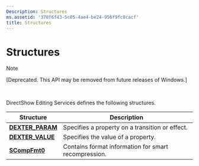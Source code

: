 ```yaml
---
Description: Structures
ms.assetid: '378f6f43-5c05-4ae4-be24-956f9fc0cacf'
title: Structures
---
```


# Structures

> [!Note]  
> \[Deprecated. This API may be removed from future releases of Windows.\]

 

DirectShow Editing Services defines the following structures.



| Structure                             | Description                                          |
|---------------------------------------|------------------------------------------------------|
| [**DEXTER\_PARAM**](dexter-param.md) | Specifies a property on a transition or effect.      |
| [**DEXTER\_VALUE**](dexter-value.md) | Specifies the value of a property.                   |
| [**SCompFmt0**](scompfmt0.md)        | Contains format information for smart recompression. |



 

 

 



